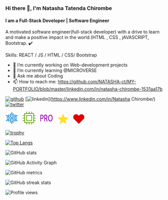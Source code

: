 ### Hi there 👋, I'm Natasha Tatenda Chirombe
#### I am a Full-Stack Developer | Software Engineer
A motivated software engineer(full-stack developer) with a drive to learn and make a positive impact in the world.(HTML , CSS , jAVASCRIPT, Bootstrap. ✔️

Skills:  REACT / JS / HTML / CSS/ Bootstrap

- 🔭 I’m currently working on Web-development projects 
- 🌱 I’m currently learning @MICROVERSE 
- 💬 Ask me about Coding 
- 📫 How to reach me: https://github.com/NATASHA-ct/MY-PORTFOLIO/blob/master/linkedin.com/in/natasha-chirombe-1531aa17b 


[<img src='https://cdn.jsdelivr.net/npm/simple-icons@3.0.1/icons/github.svg' alt='github' height='40'>](https://github.com/NATASHA-ct)  [<img src='https://cdn.jsdelivr.net/npm/simple-icons@3.0.1/icons/linkedin.svg' alt='linkedin' height='40'>](https://www.linkedin.com/in/Natasha Chirombe/)  [<img src='https://cdn.jsdelivr.net/npm/simple-icons@3.0.1/icons/twitter.svg' alt='twitter' height='40'>](https://twitter.com/@NatashaChirombe)  

<a href='https://archiveprogram.github.com/'><img src='https://raw.githubusercontent.com/acervenky/animated-github-badges/master/assets/acbadge.gif' width='40' height='40'></a> <a href='https://docs.github.com/en/developers'><img src='https://raw.githubusercontent.com/acervenky/animated-github-badges/master/assets/devbadge.gif' width='40' height='40'></a> <a href='https://github.com/pricing'><img src='https://raw.githubusercontent.com/acervenky/animated-github-badges/master/assets/pro.gif' width='40' height='40'></a> <a href='https://stars.github.com/'><img src='https://raw.githubusercontent.com/acervenky/animated-github-badges/master/assets/starbadge.gif' width='35' height='35'></a> <a href='https://docs.github.com/en/github/supporting-the-open-source-community-with-github-sponsors'><img src='https://raw.githubusercontent.com/acervenky/animated-github-badges/master/assets/sponsorbadge.gif' width='35' height='35'></a> 

[![trophy](https://github-profile-trophy.vercel.app/?username=NATASHA-ct)](https://github.com/ryo-ma/github-profile-trophy)

[![Top Langs](https://github-readme-stats.vercel.app/api/top-langs/?username=NATASHA-ct)](https://github.com/anuraghazra/github-readme-stats)

![GitHub stats](https://github-readme-stats.vercel.app/api?username=NATASHA-ct&show_icons=true&count_private=true)  

![GitHub Activity Graph](https://activity-graph.herokuapp.com/graph?username=NATASHA-ct)  

![GitHub metrics](https://metrics.lecoq.io/NATASHA-ct)  

![GitHub streak stats](https://github-readme-streak-stats.herokuapp.com/?user=NATASHA-ct)  

![Profile views](https://gpvc.arturio.dev/NATASHA-ct)  
